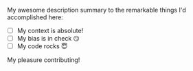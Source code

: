 My awesome description summary to the remarkable things I'd accomplished here:

- [ ] My context is absolute!
- [ ] My bias is in check :smirk:
- [ ] My code rocks :innocent:

My pleasure contributing!